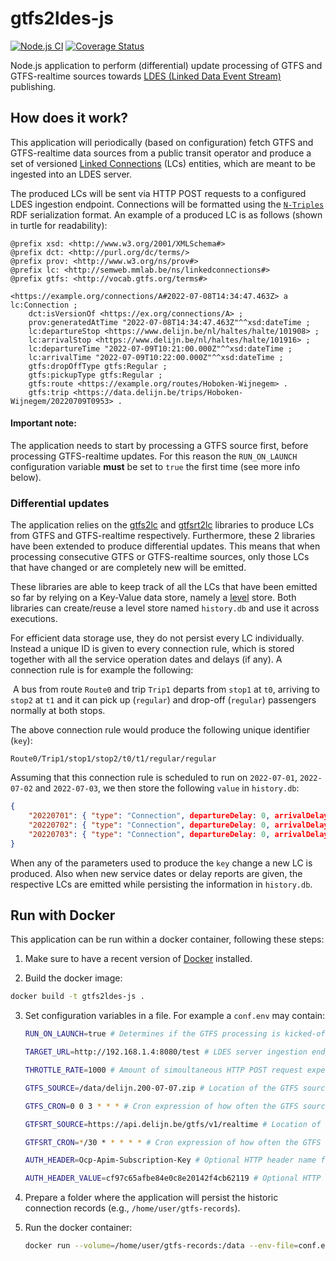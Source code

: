 # gtfs2ldes-js

[![Node.js CI](https://github.com/julianrojas87/gtfs2ldes-js/actions/workflows/build-test.yml/badge.svg)](https://github.com/linkedconnections/gtfsrt2lc/actions/workflows/build-test.yml) [![Coverage Status](https://coveralls.io/repos/github/julianrojas87/gtfs2ldes-js/badge.svg?branch=main)](https://coveralls.io/github/julianrojas87/gtfs2ldes-js?branch=main)

Node.js application to perform (differential) update processing of GTFS and GTFS-realtime sources towards [LDES (Linked Data Event Stream)](https://semiceu.github.io/LinkedDataEventStreams/) publishing.

## How does it work?

This application will periodically (based on configuration) fetch GTFS and GTFS-realtime data sources from a public transit operator and produce a set of versioned [Linked Connections](https://linkedconnections.org) (LCs) entities, which are meant to be ingested into an LDES server.

The produced LCs will be sent via HTTP POST requests to a configured LDES ingestion endpoint. Connections will be formatted using the [`N-Triples`](https://www.w3.org/TR/n-triples/) RDF serialization format. An example of a produced LC is as follows (shown in turtle for readability):

```turtle
@prefix xsd: <http://www.w3.org/2001/XMLSchema#>
@prefix dct: <http://purl.org/dc/terms/>
@prefix prov: <http://www.w3.org/ns/prov#>
@prefix lc: <http://semweb.mmlab.be/ns/linkedconnections#>
@prefix gtfs: <http://vocab.gtfs.org/terms#>

<https://example.org/connections/A#2022-07-08T14:34:47.463Z> a lc:Connection ;
	dct:isVersionOf <https://ex.org/connections/A> ;
	prov:generatedAtTime "2022-07-08T14:34:47.463Z"^^xsd:dateTime ;
	lc:departureStop <https://www.delijn.be/nl/haltes/halte/101908> ;
	lc:arrivalStop <https://www.delijn.be/nl/haltes/halte/101916> ;
	lc:departureTime "2022-07-09T10:21:00.000Z"^^xsd:dateTime ;
    lc:arrivalTime "2022-07-09T10:22:00.000Z"^^xsd:dateTime ;
	gtfs:dropOffType gtfs:Regular ;
	gtfs:pickupType gtfs:Regular ;
	gtfs:route <https://example.org/routes/Hoboken-Wijnegem> .
	gtfs:trip <https://data.delijn.be/trips/Hoboken-Wijnegem/20220709T0953> .
```

#### Important note:

The application needs to start by processing a GTFS source first, before processing GTFS-realtime updates. For this reason the `RUN_ON_LAUNCH` configuration variable **must** be set to `true` the first time (see more info below). 

### Differential updates

The application relies on the [gtfs2lc](https://github.com/linkedconnections/gtfs2lc) and [gtfsrt2lc](https://github.com/linkedconnections/gtfsrt2lc) libraries to produce LCs from GTFS and GTFS-realtime respectively. Furthermore, these 2 libraries have been extended to produce differential updates. This means that when processing consecutive GTFS or GTFS-realtime sources, only those LCs that have changed or are completely new will be emitted.

These libraries are able to keep track of all the LCs that have been emitted so far by relying on a Key-Value data store, namely a [level](https://github.com/Level/level) store. Both libraries can create/reuse a level store named `history.db` and use it across executions. 

For efficient data storage use, they do not persist every LC individually. Instead a unique ID is given to every connection rule, which is stored together with all the service operation dates and delays (if any). A connection rule is for example the following: 

​		A bus from route `Route0` and trip `Trip1` departs from `stop1` at `t0`, arriving to `stop2` at `t1` and it 		can pick up (`regular`) and drop-off (`regular`) passengers normally at both stops.

The above connection rule would produce the following unique identifier (`key`): 

```
Route0/Trip1/stop1/stop2/t0/t1/regular/regular
```

Assuming that this connection rule is scheduled to run on `2022-07-01`, `2022-07-02` and `2022-07-03`, we then store the following `value` in `history.db`:

```json
{
    "20220701": { "type": "Connection", departureDelay: 0, arrivalDelay: 0},
    "20220702": { "type": "Connection", departureDelay: 0, arrivalDelay: 0},
    "20220703": { "type": "Connection", departureDelay: 0, arrivalDelay: 0},
}
```

When any of the parameters used to produce the `key` change a new LC is produced. Also when new service dates or delay reports are given, the respective LCs are emitted while persisting the information in `history.db`. 

## Run with Docker

This application can be run within a docker container, following these steps:

1. Make sure to have a recent version of [Docker](https://docs.docker.com/engine/install/) installed.

2.  Build the docker image:

   ```bash
   docker build -t gtfs2ldes-js .
   ```

3. Set configuration variables in a file. For example a `conf.env` may contain:

   ``` bash
   RUN_ON_LAUNCH=true # Determines if the GTFS processing is kicked-off upon app's start.
   
   TARGET_URL=http://192.168.1.4:8080/test # LDES server ingestion endpoint
   
   THROTTLE_RATE=1000 # Amount of simoultaneous HTTP POST request expected to be handled by the target server
   
   GTFS_SOURCE=/data/delijn.200-07-07.zip # Location of the GTFS source. It can be a local file or a remote URL.
   
   GTFS_CRON=0 0 3 * * * # Cron expression of how often the GTFS source will be processed. In this example it will be processed every day at 03:00 AM
   
   GTFSRT_SOURCE=https://api.delijn.be/gtfs/v1/realtime # Location of the GTFS-RT source. It can be a local file or a remote URL.
   
   GTFSRT_CRON=*/30 * * * * * # Cron expression of how often the GTFS source will be processed. In this example it will be processed every 30 seconds.
   
   AUTH_HEADER=Ocp-Apim-Subscription-Key # Optional HTTP header name for making requests on a GTFS-RT API. For example as required by De Lijn (https://data.delijn.be/docs/services/)
   
   AUTH_HEADER_VALUE=cf97c65afbe84e0c8e20142f4cb62119 # Optional HTTP header value.
   ```

4. Prepare a folder where the application will persist the historic connection records (e.g., `/home/user/gtfs-records`). 

5. Run the docker container:

   ```bash
   docker run --volume=/home/user/gtfs-records:/data --env-file=conf.env
   ```